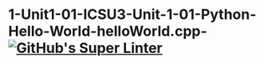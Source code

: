 # 1-Unit1-01-ICSU3-Unit-1-01-Python-Hello-World-helloWorld.cpp-[![GitHub's Super Linter](https://github.com/matthew-meech/1-Unit1-01-ICSU3-Unit-1-01-Python-Hello-World-helloWorld.cpp-/workflows/GitHub's%20Super%20Linter/badge.svg)](https://github.com/matthew-meech/1-Unit1-01-ICSU3-Unit-1-01-Python-Hello-World-helloWorld.cpp-/actions)
